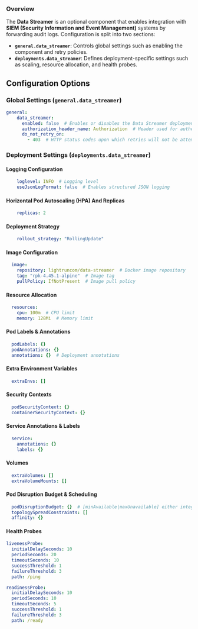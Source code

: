 ### Overview
The **Data Streamer** is an optional component that enables integration with **SIEM (Security Information and Event Management)** systems by forwarding audit logs. Configuration is split into two sections:

- **`general.data_streamer`**: Controls global settings such as enabling the component and retry policies.
- **`deployments.data_streamer`**: Defines deployment-specific settings such as scaling, resource allocation, and health probes.
## Configuration Options

### **Global Settings (`general.data_streamer`)**
```yaml
general:
	data_streamer:
	  enabled: false  # Enables or disables the Data Streamer deployment
	  authorization_header_name: Authorization  # Header used for authentication
	  do_not_retry_on:
	    - 403  # HTTP status codes upon which retries will not be attempted
```

### **Deployment Settings (`deployments.data_streamer`)**
#### Logging Configuration
```yaml
	loglevel: INFO  # Logging level
	useJsonLogFormat: false  # Enables structured JSON logging

```
#### Horizontal Pod Autoscaling (HPA) And Replicas
```yaml
	replicas: 2
```
#### Deployment Strategy
```yaml
	rollout_strategy: "RollingUpdate"
```
#### Image Configuration
```yaml
  image:
    repository: lightruncom/data-streamer  # Docker image repository
    tag: "rpk-4.45.1-alpine"  # Image tag
    pullPolicy: IfNotPresent  # Image pull policy
```
#### Resource Allocation
```yaml
  resources:
    cpu: 100m  # CPU limit
    memory: 128Mi  # Memory limit
```
#### Pod Labels & Annotations
```yaml
  podLabels: {}
  podAnnotations: {}
  annotations: {}  # Deployment annotations

```
#### Extra Environment Variables
```yaml
  extraEnvs: []
```
#### Security Contexts
```yaml
  podSecurityContext: {}
  containerSecurityContext: {}
```
#### Service Annotations & Labels
```yaml
  service:
    annotations: {}
    labels: {}
```
#### Volumes
```yaml
  extraVolumes: []
  extraVolumeMounts: []
```
#### Pod Disruption Budget & Scheduling
```yaml
  podDisruptionBudget: {}  # [minAvailable|maxUnavailable] either integer or percentage
  topologySpreadConstraints: []
  affinity: {}

```
#### Health Probes
```yaml
livenessProbe:
  initialDelaySeconds: 10
  periodSeconds: 20
  timeoutSeconds: 10
  successThreshold: 1
  failureThreshold: 3
  path: /ping

readinessProbe:
  initialDelaySeconds: 10
  periodSeconds: 10
  timeoutSeconds: 5
  successThreshold: 1
  failureThreshold: 3
  path: /ready
```